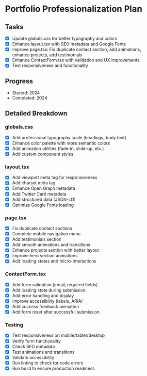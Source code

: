 # Portfolio Professionalization Plan

## Tasks

- [x] Update globals.css for better typography and colors
- [x] Enhance layout.tsx with SEO metadata and Google Fonts
- [x] Improve page.tsx: Fix duplicate contact section, add animations, enhance projects, add testimonials
- [x] Enhance ContactForm.tsx with validation and UX improvements
- [x] Test responsiveness and functionality

## Progress

- Started: 2024
- Completed: 2024

## Detailed Breakdown

### globals.css

- [x] Add professional typography scale (headings, body text)
- [x] Enhance color palette with more semantic colors
- [x] Add animation utilities (fade-in, slide-up, etc.)
- [x] Add custom component styles

### layout.tsx

- [x] Add viewport meta tag for responsiveness
- [x] Add charset meta tag
- [x] Enhance Open Graph metadata
- [x] Add Twitter Card metadata
- [x] Add structured data (JSON-LD)
- [x] Optimize Google Fonts loading

### page.tsx

- [x] Fix duplicate contact sections
- [x] Complete mobile navigation menu
- [x] Add testimonials section
- [x] Add smooth animations and transitions
- [x] Enhance projects section with better layout
- [x] Improve hero section animations
- [x] Add loading states and micro-interactions

### ContactForm.tsx

- [x] Add form validation (email, required fields)
- [x] Add loading state during submission
- [x] Add error handling and display
- [x] Improve accessibility (labels, ARIA)
- [x] Add success feedback animation
- [x] Add form reset after successful submission

### Testing

- [x] Test responsiveness on mobile/tablet/desktop
- [x] Verify form functionality
- [x] Check SEO metadata
- [x] Test animations and transitions
- [x] Validate accessibility
- [x] Run linting to check for code errors
- [x] Run build to ensure production readiness
